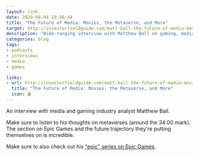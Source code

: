 ```yaml
---
layout: link
date: 2020-08-04 19:56:44
title: "The Future of Media: Movies, the Metaverse, and More"
target: http://investorfieldguide.com/matt-ball-the-future-of-media-movies-the-metaverse-and-more-invest-like-the-best-ep-185/
description: "Wide-ranging interview with Matthew Ball on gaming, media, digital content, and especially astute observations on Epic."
categories: blog
tags:
- podcasts
- interviews
- media
- games

links:
- url: http://investorfieldguide.com/matt-ball-the-future-of-media-movies-the-metaverse-and-more-invest-like-the-best-ep-185/
  title: "The Future of Media: Movies, the Metaverse, and More"
  icon: 🎬
---
```


An interview with media and gaming industry analyst Matthew Ball.

Make sure to listen to his thoughts on metaverses (around the 34:00 mark). The section on Epic Games and the future trajectory they're putting themselves on is incredible.

Make sure to also check out his ["epic" series on Epic Games](https://www.matthewball.vc/all/epicgamesprimermaster "The Epic Games Primer").
